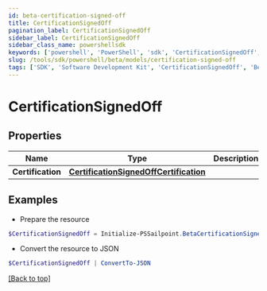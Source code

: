 ```yaml
---
id: beta-certification-signed-off
title: CertificationSignedOff
pagination_label: CertificationSignedOff
sidebar_label: CertificationSignedOff
sidebar_class_name: powershellsdk
keywords: ['powershell', 'PowerShell', 'sdk', 'CertificationSignedOff', 'BetaCertificationSignedOff'] 
slug: /tools/sdk/powershell/beta/models/certification-signed-off
tags: ['SDK', 'Software Development Kit', 'CertificationSignedOff', 'BetaCertificationSignedOff']
---
```



# CertificationSignedOff

## Properties

Name | Type | Description | Notes
------------ | ------------- | ------------- | -------------
**Certification** | [**CertificationSignedOffCertification**](certification-signed-off-certification) |  | [required]

## Examples

- Prepare the resource
```powershell
$CertificationSignedOff = Initialize-PSSailpoint.BetaCertificationSignedOff  -Certification null
```

- Convert the resource to JSON
```powershell
$CertificationSignedOff | ConvertTo-JSON
```


[[Back to top]](#) 

